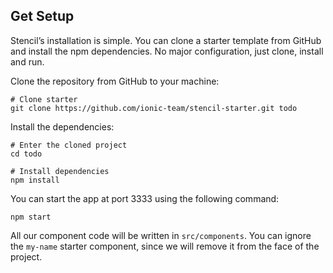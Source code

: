 ## Get Setup

Stencil’s installation is simple. You can clone a starter template from GitHub and install the npm dependencies. No major configuration, just clone, install and run.

Clone the repository from GitHub to your machine:

```
# Clone starter
git clone https://github.com/ionic-team/stencil-starter.git todo
```

Install the dependencies:

```
# Enter the cloned project
cd todo

# Install dependencies
npm install
```

You can start the app at port 3333 using the following command:

```
npm start
```

All our component code will be written in `src/components`. You can ignore the `my-name` starter component, since we will remove it from the face of the project.







